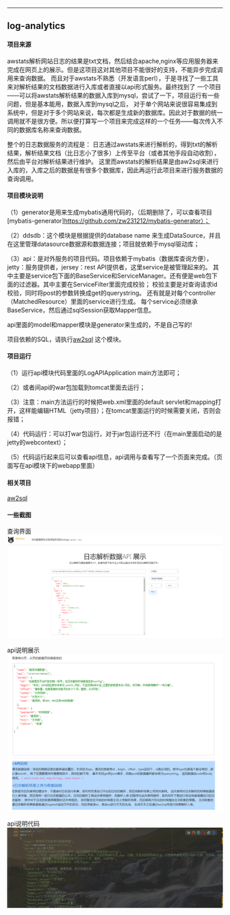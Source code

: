 ----------------
log-analytics
-----------------

#### 项目来源
 awstats解析网站日志的结果是txt文档，然后结合apache,nginx等应用服务器来完成在网页上的展示。但是这项目这对其他项目不能很好的支持，不能异步完成调用来查询数据。
 而且对于awstats不熟悉（开发语言perl），于是寻找了一些工具来对解析结果的文档数据进行入库或者直接以api形式服务。最终找到了
 一个项目——可以将awstats解析结果的数据入库到mysql，尝试了一下，项目运行有一些问题，但是基本能用，数据入库到mysql之后，
 对于单个网站来说很容易集成到系统中，但是对于多个网站来说，每次都是生成新的数据库。因此对于数据的统一调用就不是很方便。所以便打算写一个项目来完成这样的一个任务——每次传入不同的数据库名称来查询数据。

 整个的日志数据服务的流程是：
 日志通过awstats来进行解析的，得到txt的解析结果，解析结果文档（比日志小了很多）上传至平台（或者其他手段自动收割），然后由平台对解析结果进行维护。
这里而awstats的解析结果是由aw2sql来进行入库的，入库之后的数据是有很多个数据库，因此再运行此项目来进行服务数据的查询调用。


#### 项目模块说明
（1）generator是用来生成mybatis通用代码的，（后期删除了，可以查看项目[mybatis-generator]https://github.com/zw231212/mybatis-generator）；

（2）ddsdb：这个模块是根据提供的database name 来生成DataSource，并且在这里管理datasource数据源和数据连接；项目就依赖于mysql驱动库；

（3）api：是对外服务的项目代码。项目依赖于mybatis（数据库查询方便），jetty：服务提供者，jersey：rest API提供者，这里service是被管理起来的。
其中主要是service包下面的BaseService和ServiceManager。还有便是web包下面的过滤器。其中主要在ServiceFilter里面完成校验；
校验主要是对查询请求id校验，同时将post的参数转换成get的querystring。
还有就是对每个controller（MatchedResource）里面的service进行生成。
每个service必须继承BaseService，然后通过sqlSession获取Mapper信息。

api里面的model和mapper模块是generator来生成的，不是自己写的!

项目依赖的SQL，请执行[aw2sql](https://github.com/zw231212/aw2sql) 这个模块。


#### 项目运行
（1）运行api模块代码里面的LogAPIApplication main方法即可；

（2）或者间api的war包加载到tomcat里面去运行；

（3）注意：main方法运行的时候把web.xml里面的default servlet和mapping打开，这样能编辑HTML（jetty项目）；在tomcat里面运行的时候需要关闭，否则会报错；

（4）代码运行：可以打war包运行，对于jar包运行还不行（在main里面启动的是jetty的webcontext）；

（5）代码运行起来后可以查看api信息，api调用与查看写了一个页面来完成。（页面写在api模块下的webapp里面）

#### 相关项目
[aw2sql](https://github.com/zw231212/aw2sql)


#### 一些截图
 查询界面
![](./screenshots/api/查询api页面.png)

api说明展示
![](./screenshots/api/api说明页面.png)

api说明代码
![](./screenshots/api/api说明代码.png)
